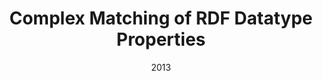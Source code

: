 ---
title: "Complex Matching of RDF Datatype Properties"
collection: publications
permalink: /publication/2013-DBLP:conf_dexa_NunesCCFLD13
date: 2013
venue: 'Database and Expert Systems Applications - 24th International Conference, {DEXA} 2013, Prague, Czech Republic, August 26-29, 2013. Proceedings, Part {I}'
---
